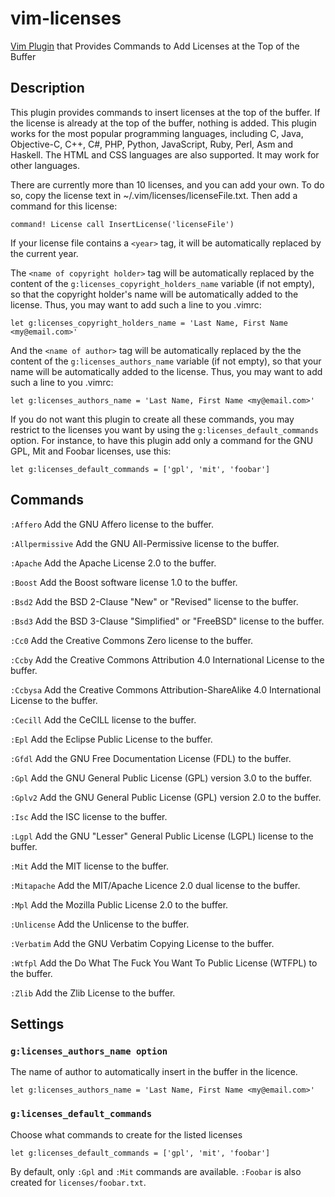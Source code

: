vim-licenses
============

[Vim Plugin][] that Provides Commands to Add Licenses at the Top of the Buffer

[Vim Plugin]: http://www.vim.org/scripts/script.php?script_id=4871

Description
-----------

This plugin provides commands to insert licenses at the top of the buffer.
If the license is already at the top of the buffer, nothing is added.
This plugin works for the most popular programming languages, including
C, Java, Objective-C, C++, C#, PHP, Python, JavaScript, Ruby, Perl, Asm and Haskell.
The HTML and CSS languages are also supported.
It may work for other languages.

There are currently more than 10 licenses, and you can add your own.
To do so, copy the license text in ~/.vim/licenses/licenseFile.txt.
Then add a command for this license:

```vim
command! License call InsertLicense('licenseFile')
```

If your license file contains a `<year>` tag, it will be automatically
replaced by the current year.

The `<name of copyright holder>` tag will be automatically replaced by the
content of the `g:licenses_copyright_holders_name` variable (if not empty), so that
the copyright holder's name will be automatically added to the license.
Thus, you may want to add such a line to you .vimrc:

```vim
let g:licenses_copyright_holders_name = 'Last Name, First Name <my@email.com>'
```

And the `<name of author>` tag will be automatically replaced by the the
content of the `g:licenses_authors_name` variable (if not empty), so that
your name will be automatically added to the license.
Thus, you may want to add such a line to you .vimrc:

```vim
let g:licenses_authors_name = 'Last Name, First Name <my@email.com>'
```

If you do not want this plugin to create all these commands, you may
restrict to the licenses you want by using the `g:licenses_default_commands`
option. For instance, to have this plugin add only a command for the GNU GPL,
Mit and Foobar licenses, use this:

```vim
let g:licenses_default_commands = ['gpl', 'mit', 'foobar']
```

Commands
--------

`:Affero`
    Add the GNU Affero license to the buffer.

`:Allpermissive`
    Add the GNU All-Permissive license to the buffer.

`:Apache`
    Add the Apache License 2.0 to the buffer.

`:Boost`
    Add the Boost software license 1.0 to the buffer.

`:Bsd2`
    Add the BSD 2-Clause "New" or "Revised" license to the buffer.

`:Bsd3`
    Add the BSD 3-Clause "Simplified" or "FreeBSD" license to the buffer.

`:Cc0`
    Add the Creative Commons Zero license to the buffer.

`:Ccby`
    Add the Creative Commons Attribution 4.0 International License to the buffer.

`:Ccbysa`
    Add the Creative Commons Attribution-ShareAlike 4.0 International License to
    the buffer.

`:Cecill`
    Add the CeCILL license to the buffer.

`:Epl`
    Add the Eclipse Public License to the buffer.

`:Gfdl`
    Add the GNU Free Documentation License (FDL) to the buffer.

`:Gpl`
    Add the GNU General Public License (GPL) version 3.0 to the buffer.

`:Gplv2`
    Add the GNU General Public License (GPL) version 2.0 to the buffer.

`:Isc`
    Add the ISC license to the buffer.

`:Lgpl`
    Add the GNU "Lesser" General Public License (LGPL) license to the buffer.

`:Mit`
    Add the MIT license to the buffer.

`:Mitapache`
    Add the MIT/Apache Licence 2.0 dual license to the buffer.

`:Mpl`
    Add the Mozilla Public License 2.0 to the buffer.

`:Unlicense`
    Add the Unlicense to the buffer.

`:Verbatim`
    Add the GNU Verbatim Copying License to the buffer.

`:Wtfpl`
    Add the Do What The Fuck You Want To Public License (WTFPL) to the buffer.

`:Zlib`
    Add the Zlib License to the buffer.

Settings
--------

### `g:licenses_authors_name option`

The name of author to automatically insert in the buffer in the licence.

```vim
let g:licenses_authors_name = 'Last Name, First Name <my@email.com>'
```

### `g:licenses_default_commands`

Choose what commands to create for the listed licenses

```vim
let g:licenses_default_commands = ['gpl', 'mit', 'foobar']
```

By default, only `:Gpl` and `:Mit` commands are available. `:Foobar` is also created for `licenses/foobar.txt`.
